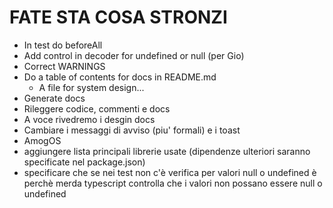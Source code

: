# FATE STA COSA STRONZI

- In test do beforeAll
- Add control in decoder for undefined or null (per Gio)
- Correct WARNINGS
- Do a table of contents for docs in README.md
    - A file for system design...
- Generate docs
- Rileggere codice, commenti e docs
- A voce rivedremo i desgin docs
- Cambiare i messaggi di avviso (piu' formali) e i toast
- AmogOS
- aggiungere lista principali librerie usate (dipendenze ulteriori saranno specificate nel package.json)
- specificare che se nei test non c'è verifica per valori null o undefined è perchè merda typescript controlla che i valori non possano essere null o undefined
